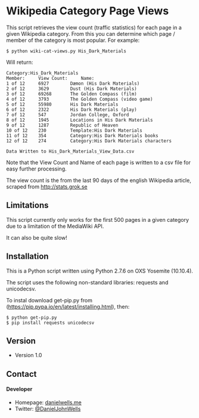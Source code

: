 Wikipedia Category Page Views
======
This script retrieves the view count (traffic statistics) for each page in a given Wikipedia category. From this you can determine which page / member of the category is most popular. For example:

```
$ python wiki-cat-views.py His_Dark_Materials
```
Will return:
```
Category:His_Dark_Materials
Member: 	View Count: 	Name:
1 of 12 	6927 		Dæmon (His Dark Materials)
2 of 12 	3629 		Dust (His Dark Materials)
3 of 12 	69268 		The Golden Compass (film)
4 of 12 	3793 		The Golden Compass (video game)
5 of 12 	55980 		His Dark Materials
6 of 12 	2322 		His Dark Materials (play)
7 of 12 	547 		Jordan College, Oxford
8 of 12 	1945 		Locations in His Dark Materials
9 of 12 	1287 		Republic of Heaven
10 of 12 	230 		Template:His Dark Materials
11 of 12 	354 		Category:His Dark Materials books
12 of 12 	274 		Category:His Dark Materials characters

Data Written to His_Dark_Materials_View_Data.csv
```
Note that the View Count and Name of each page is written to a csv file for easy further processing.

The view count is the from the last 90 days of the english Wikipedia article, scraped from http://stats.grok.se

## Limitations
This script currently only works for the first 500 pages in a given category due to a limitation of the MediaWiki API.

It can also be quite slow!

## Installation
This is a Python script written using Python 2.7.6 on OXS Yosemite (10.10.4).

The script uses the following non-standard libraries: requests and unicodecsv.

To instal download get-pip.py from (https://pip.pypa.io/en/latest/installing.html), then:
```
$ python get-pip.py
$ pip install requests unicodecsv
```

## Version 
* Version 1.0

## Contact
#### Developer
* Homepage: [danielwells.me](http://www.danielwells.me)
* Twitter: [@DanielJohnWells](https://twitter.com/DanielJohnWells "Daniel Wells on twitter")